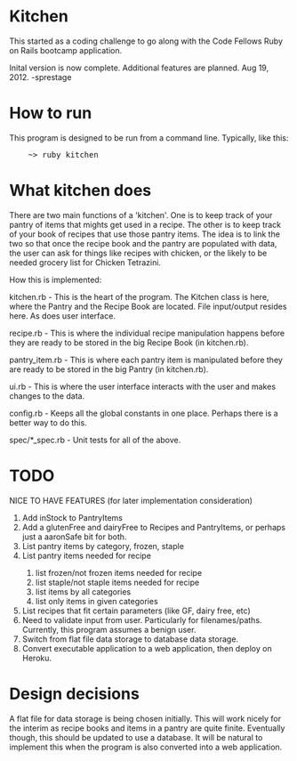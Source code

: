 Kitchen
=======

This started as a coding challenge to go along with the Code Fellows Ruby on Rails bootcamp application.

Inital version is now complete.  Additional features are planned.
Aug 19, 2012.  -sprestage


How to run
=======				
This program is designed to be run from a command line.  Typically, like this:
<pre>
	~> ruby kitchen
</pre>


What kitchen does
=======

There are two main functions of a 'kitchen'.  One is to keep track of your pantry of items that
mights get used in a recipe.  The other is to keep track of your book of recipes that use those
pantry items.  The idea is to link the two so that once the recipe book and the pantry are populated
with data, the user can ask for things like recipes with chicken, or the likely to be needed grocery
list for Chicken Tetrazini.



How this is implemented:

kitchen.rb - This is the heart of the program.  The Kitchen class is here, where the Pantry
and the Recipe Book are located.  File input/output resides here.  As does user interface.  

recipe.rb - This is where the individual recipe manipulation happens before they are ready to
be stored in the big Recipe Book (in kitchen.rb).

pantry_item.rb - This is where each pantry item is manipulated before they are ready to be 
stored in the big Pantry (in kitchen.rb).

ui.rb - This is where the user interface interacts with the user and makes changes to the data.

config.rb - Keeps all the global constants in one place.  Perhaps there is a better way to do this.

spec/*_spec.rb - Unit tests for all of the above.



TODO
=======

NICE TO HAVE FEATURES (for later implementation consideration)
<ol>
  <li>Add inStock to PantryItems</li>
  <li>Add a glutenFree and dairyFree to Recipes and PantryItems, or perhaps just a aaronSafe bit for both.</li>
  <li>List pantry items by category, frozen, staple</li>
  <li>List pantry items needed for recipe</li>
  <ol>
    <li>list frozen/not frozen items needed for recipe</li>
    <li>list staple/not staple items needed for recipe</li>
    <li>list items by all categories</li>
    <li>list only items in given categories</li>
  </ol>
  <li>List recipes that fit certain parameters (like GF, dairy free, etc)</li>	
  <li>Need to validate input from user.  Particularly for filenames/paths.  Currently, this program assumes a benign user.</li>
  <li>Switch from flat file data storage to database data storage.</li>
  <li>Convert executable application to a web application, then deploy on Heroku.</li>
</ol>


Design decisions
=======

A flat file for data storage is being chosen initially.  This will work nicely for the
interim as recipe books and items in a pantry are quite finite.  Eventually though, this
should be updated to use a database.  It will be natural to implement this when the program 
is also converted into a web application.  

